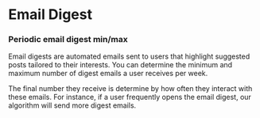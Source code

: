 # Email Digest

### Periodic email digest min/max

Email digests are automated emails sent to users that highlight suggested posts tailored to their interests. You can determine the minimum and maximum number of digest emails a user receives per week.

The final number they receive is determine by how often they interact with these emails. For instance, if a user frequently opens the email digest, our algorithm will send more digest emails.

